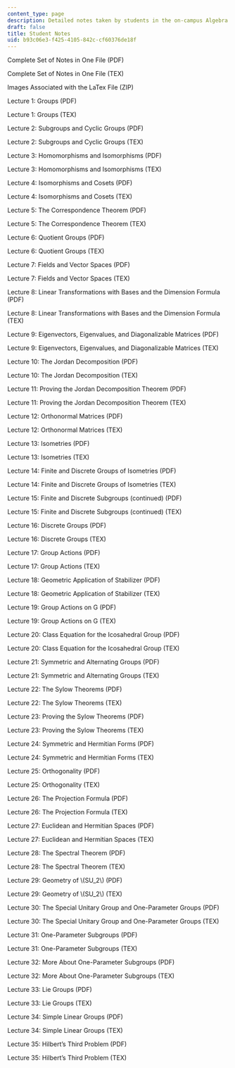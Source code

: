 ```yaml
---
content_type: page
description: Detailed notes taken by students in the on-campus Algebra I class
draft: false
title: Student Notes
uid: b93c06e3-f425-4105-842c-cf60376de18f
---
```

Complete Set of Notes in One File (PDF)

Complete Set of Notes in One File (TEX)

Images Associated with the LaTex File (ZIP) 

Lecture 1: Groups (PDF)

Lecture 1: Groups (TEX)

Lecture 2: Subgroups and Cyclic Groups (PDF)

Lecture 2: Subgroups and Cyclic Groups (TEX)

Lecture 3: Homomorphisms and Isomorphisms (PDF)

Lecture 3: Homomorphisms and Isomorphisms (TEX)

Lecture 4: Isomorphisms and Cosets (PDF)

Lecture 4: Isomorphisms and Cosets (TEX)

Lecture 5: The Correspondence Theorem (PDF)

Lecture 5: The Correspondence Theorem (TEX)

Lecture 6: Quotient Groups (PDF)

Lecture 6: Quotient Groups (TEX)

Lecture 7: Fields and Vector Spaces (PDF)

Lecture 7: Fields and Vector Spaces (TEX)

Lecture 8: Linear Transformations with Bases and the Dimension Formula (PDF)

Lecture 8: Linear Transformations with Bases and the Dimension Formula (TEX)

Lecture 9: Eigenvectors, Eigenvalues, and Diagonalizable Matrices (PDF)

Lecture 9: Eigenvectors, Eigenvalues, and Diagonalizable Matrices (TEX)

Lecture 10: The Jordan Decomposition (PDF)

Lecture 10: The Jordan Decomposition (TEX)

Lecture 11: Proving the Jordan Decomposition Theorem (PDF)

Lecture 11: Proving the Jordan Decomposition Theorem (TEX)

Lecture 12: Orthonormal Matrices (PDF)

Lecture 12: Orthonormal Matrices (TEX)

Lecture 13: Isometries (PDF)

Lecture 13: Isometries (TEX)

Lecture 14: Finite and Discrete Groups of Isometries (PDF)

Lecture 14: Finite and Discrete Groups of Isometries (TEX)

Lecture 15: Finite and Discrete Subgroups (continued) (PDF)

Lecture 15: Finite and Discrete Subgroups (continued) (TEX)

Lecture 16: Discrete Groups (PDF)

Lecture 16: Discrete Groups (TEX)

Lecture 17: Group Actions (PDF)

Lecture 17: Group Actions (TEX)

Lecture 18: Geometric Application of Stabilizer (PDF)

Lecture 18: Geometric Application of Stabilizer (TEX)

Lecture 19: Group Actions on G (PDF)

Lecture 19: Group Actions on G (TEX)

Lecture 20: Class Equation for the Icosahedral Group (PDF)

Lecture 20: Class Equation for the Icosahedral Group (TEX)

Lecture 21: Symmetric and Alternating Groups (PDF)

Lecture 21: Symmetric and Alternating Groups (TEX)

Lecture 22: The Sylow Theorems (PDF)

Lecture 22: The Sylow Theorems (TEX)

Lecture 23: Proving the Sylow Theorems (PDF)

Lecture 23: Proving the Sylow Theorems (TEX)

Lecture 24: Symmetric and Hermitian Forms (PDF)

Lecture 24: Symmetric and Hermitian Forms (TEX)

Lecture 25: Orthogonality (PDF)

Lecture 25: Orthogonality (TEX)

Lecture 26: The Projection Formula (PDF)

Lecture 26: The Projection Formula (TEX)

Lecture 27: Euclidean and Hermitian Spaces (PDF)

Lecture 27: Euclidean and Hermitian Spaces (TEX)

Lecture 28: The Spectral Theorem (PDF)

Lecture 28: The Spectral Theorem (TEX)

Lecture 29: Geometry of \\(SU_2\\) (PDF)

Lecture 29: Geometry of \\(SU_2\\) (TEX)

Lecture 30: The Special Unitary Group and One-Parameter Groups (PDF)

Lecture 30: The Special Unitary Group and One-Parameter Groups (TEX)

Lecture 31: One-Parameter Subgroups (PDF)

Lecture 31: One-Parameter Subgroups (TEX)

Lecture 32: More About One-Parameter Subgroups (PDF)

Lecture 32: More About One-Parameter Subgroups (TEX)

Lecture 33: Lie Groups (PDF)

Lecture 33: Lie Groups (TEX)

Lecture 34: Simple Linear Groups (PDF)

Lecture 34: Simple Linear Groups (TEX)

Lecture 35: Hilbert’s Third Problem (PDF)

Lecture 35: Hilbert’s Third Problem (TEX)
